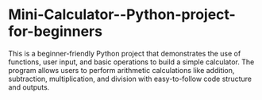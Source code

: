 # Mini-Calculator--Python-project-for-beginners

This is a beginner-friendly Python project that demonstrates the use of functions, user input, and basic operations to build a simple calculator. The program allows users to perform arithmetic calculations like addition, subtraction, multiplication, and division with easy-to-follow code structure and outputs.
